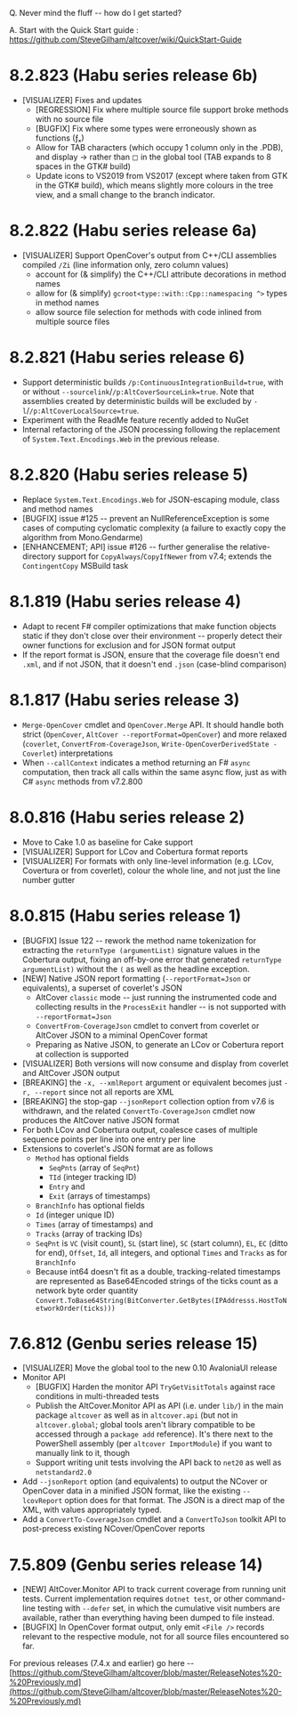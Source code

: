 ﻿Q. Never mind the fluff -- how do I get started?

A. Start with the Quick Start guide : https://github.com/SteveGilham/altcover/wiki/QuickStart-Guide

# 8.2.823 (Habu series release 6b)
* [VISUALIZER] Fixes and updates
  * [REGRESSION] Fix where multiple source file support broke methods with no source file
  * [BUGFIX] Fix where some types were erroneously shown as functions (ƒₓ)
  * Allow for TAB characters (which occupy 1 column only in the .PDB), and display → rather than ◻ in the global tool (TAB expands to 8 spaces in the GTK# build)
  * Update icons to VS2019 from VS2017 (except where taken from GTK in the GTK# build), which means slightly more colours in the tree view, and a small change to the branch indicator.

# 8.2.822 (Habu series release 6a)
* [VISUALIZER] Support OpenCover's output from C++/CLI assemblies compiled `/Zi` (line information only, zero column values)
  * account for (& simplify) the C++/CLI attribute decorations in method names
  * allow for (& simplify) `gcroot<type::with::Cpp::namespacing ^>` types in method names
  * allow source file selection for methods with code inlined from multiple source files

# 8.2.821 (Habu series release 6)
* Support deterministic builds `/p:ContinuousIntegrationBuild=true`, with or without `--sourcelink`/`/p:AltCoverSourceLink=true`.  Note that assemblies created by deterministic builds will be excluded by `-l`/`/p:AltCoverLocalSource=true`.
* Experiment with the ReadMe feature recently added to NuGet
* Internal refactoring of the JSON processing following the replacement of `System.Text.Encodings.Web` in the previous release.

# 8.2.820 (Habu series release 5)
* Replace `System.Text.Encodings.Web` for JSON-escaping module, class and method names 
* [BUGFIX] issue #125 -- prevent an NullReferenceException is some cases of computing cyclomatic complexity (a failure to exactly copy the algorithm from Mono.Gendarme)
* [ENHANCEMENT; API] issue #126 -- further generalise the relative-directory support for `CopyAlways`/`CopyIfNewer` from v7.4; extends the `ContingentCopy` MSBuild task

# 8.1.819 (Habu series release 4)
* Adapt to recent F# compiler optimizations that make function objects static if they don't close over their environment -- properly detect their owner functions for exclusion and for JSON format output
* If the report format is JSON, ensure that the coverage file doesn't end `.xml`, and if not JSON, that it doesn't end `.json` (case-blind comparison)

# 8.1.817 (Habu series release 3)
* `Merge-OpenCover` cmdlet and `OpenCover.Merge` API.  It should handle both strict (`OpenCover`, `AltCover --reportFormat=OpenCover`) and more relaxed (`coverlet`, `ConvertFrom-CoverageJson`, `Write-OpenCoverDerivedState -Coverlet`) interpretations
* When `--callContext` indicates a method returning an F# `async` computation, then track all calls within the same async flow, just as with C# `async` methods from v7.2.800

# 8.0.816 (Habu series release 2)
* Move to Cake 1.0 as baseline for Cake support
* [VISUALIZER] Support for LCov and Cobertura format reports
* [VISUALIZER] For formats with only line-level information (e.g. LCov, Covertura or from coverlet), colour the whole line, and not just the line number gutter

# 8.0.815 (Habu series release 1)
* [BUGFIX] Issue 122 -- rework the method name tokenization for extracting the `returnType (argumentList)` signature values in the Cobertura output, fixing an off-by-one error that generated `returnType argumentList)` without the `(` as well as the headline exception.
* [NEW] Native JSON report formatting (`--reportFormat=Json` or equivalents), a superset of coverlet's JSON
  * AltCover `classic` mode -- just running the instrumented code and collecting results in the `ProcessExit` handler -- is not supported with `--reportFormat=Json`
  * `ConvertFrom-CoverageJson` cmdlet to convert from coverlet or AltCover JSON to a miminal OpenCover format
  * Preparing as Native JSON, to generate an LCov or Cobertura report at collection is supported
* [VISUALIZER] Both versions will now consume and display from coverlet and AltCover JSON output
* [BREAKING] the `-x, --xmlReport` argument or equivalent becomes just `-r, --report` since not all reports are XML
* [BREAKING] the stop-gap `--jsonReport` collection option from v7.6 is withdrawn, and the related `ConvertTo-CoverageJson` cmdlet now produces the AltCover native JSON format
* For both LCov and Cobertura output, coalesce cases of multiple sequence points per line into one entry per line
* Extensions to coverlet's JSON format are as follows
  * `Method` has optional fields
    * `SeqPnts` (array of `SeqPnt`) 
    * `TId` (integer tracking ID) 
    * `Entry` and
    * `Exit` (arrays of timestamps)
  * `BranchInfo` has optional fields
   * `Id` (integer unique ID)
   * `Times` (array of timestamps) and
   * `Tracks` (array of tracking IDs)
  * `SeqPnt` is `VC` (visit count), `SL` (start line), `SC` (start column), `EL`, `EC` (ditto for end), `Offset`, `Id`, all integers, and optional `Times` and `Tracks` as for `BranchInfo`
  * Because int64 doesn't fit as a double, tracking-related timestamps are represented as Base64Encoded strings of the ticks count as a network byte order quantity `Convert.ToBase64String(BitConverter.GetBytes(IPAddresss.HostToNetworkOrder(ticks)))`

# 7.6.812 (Genbu series release 15)
* [VISUALIZER] Move the global tool to the new 0.10 AvaloniaUI release
* Monitor API
  * [BUGFIX] Harden the monitor API `TryGetVisitTotals` against race conditions in multi-threaded tests
  * Publish the AltCover.Monitor API as API (i.e. under `lib/`) in the main package `altcover` as well as in `altcover.api` (but not in `altcover.global`; global tools aren't library compatible to be accessed through a `package add` reference).  It's there next to the PowerShell assembly (per `altcover ImportModule`) if you want to manually link to it, though
  * Support writing unit tests involving the API back to `net20` as well as `netstandard2.0`
* Add `--jsonReport` option (and equivalents) to output the NCover or OpenCover data in a minified JSON format, like the existing `--lcovReport` option does for that format.  The JSON is a direct map of the XML, with values appropriately typed.
* Add a `ConvertTo-CoverageJson` cmdlet and a `ConvertToJson` toolkit API to post-precess existing NCover/OpenCover reports 

# 7.5.809 (Genbu series release 14)
* [NEW] AltCover.Monitor API to track current coverage from running unit tests.  Current implementation requires `dotnet test`, or other command-line testing with `--defer` set, in which the cumulative visit numbers are available, rather than everything having been dumped to file instead.
* [BUGFIX] In OpenCover format output, only emit `<File />` records relevant to the respective module, not for all source files encountered so far.

For previous releases (7.4.x and earlier) go here -- [https://github.com/SteveGilham/altcover/blob/master/ReleaseNotes%20-%20Previously.md](https://github.com/SteveGilham/altcover/blob/master/ReleaseNotes%20-%20Previously.md)